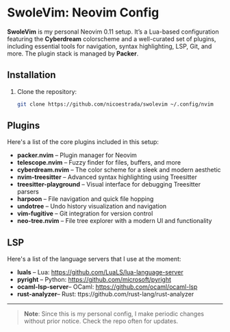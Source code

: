 # SwoleVim: Neovim Config

**SwoleVim** is my personal Neovim 0.11 setup. It’s a Lua-based configuration featuring the **Cyberdream** colorscheme and a well-curated set of plugins, including essential tools for navigation, syntax highlighting, LSP, Git, and more. The plugin stack is managed by **Packer**.

## Installation

1. Clone the repository:
   ```bash
   git clone https://github.com/nicoestrada/swolevim ~/.config/nvim

## Plugins

Here's a list of the core plugins included in this setup:

- **packer.nvim** – Plugin manager for Neovim
- **telescope.nvim** – Fuzzy finder for files, buffers, and more
- **cyberdream.nvim** – The color scheme for a sleek and modern aesthetic
- **nvim-treesitter** – Advanced syntax highlighting using Treesitter
- **treesitter-playground** – Visual interface for debugging Treesitter parsers
- **harpoon** – File navigation and quick file hopping
- **undotree** – Undo history visualization and navigation
- **vim-fugitive** – Git integration for version control
- **neo-tree.nvim** – File tree explorer with a modern UI and functionality

## LSP

Here's a list of the language servers that I use at the moment:

- **luals** – Lua: https://github.com/LuaLS/lua-language-server
- **pyright** – Python: https://github.com/microsoft/pyright
- **ocaml-lsp-server**– OCaml: https://github.com/ocaml/ocaml-lsp
- **rust-analyzer**– Rust: ttps://github.com/rust-lang/rust-analyzer
---

> **Note**: Since this is my personal config, I make periodic changes without prior notice. Check the repo often for updates.
